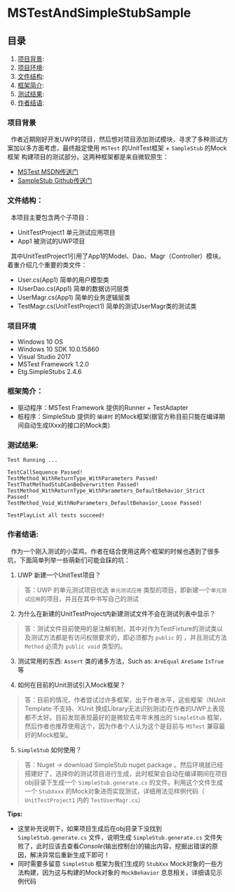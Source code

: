 # MSTestAndSimpleStubSample

## 目录

1. [项目背景](#项目背景):
1. [项目环境](#项目环境):
1. [文件结构](#文件结构):
1. [框架简介](#框架简介):
1. [测试结果](#测试结果):
1. [作者结语](#作者结语):

### 项目背景
<a id="项目背景" />

&nbsp;&nbsp;作者近期刚好开发UWP的项目，然后想对项目添加测试模块，寻求了多种测试方案加以多方面考虑，最终敲定使用 `MSTest` 的UnitTest框架 + `SampleStub` 的Mock框架 构建项目的测试部分。这两种框架都是来自微软原生：
* [MSTest MSDN传送门](https://docs.microsoft.com/en-us/visualstudio/test/unit-test-your-code)
* [SampleStub Github传送门](https://github.com/Microsoft/SimpleStubs)

### 文件结构：
<a id="文件结构" />

&nbsp;&nbsp;本项目主要包含两个子项目：
* UnitTestProject1 单元测试应用项目
* App1 被测试的UWP项目

&nbsp;&nbsp;其中UnitTestProject1引用了App1的Model、Dao、Magr（Controller）模块。着重介绍几个重要的类文件：
* User.cs(App1) 简单的用户模型类
* IUserDao.cs(App1) 简单的数据访问层类
* UserMagr.cs(App1) 简单的业务逻辑层类
* TestMagr.cs(UnitTestProject1) 简单的测试UserMagr类的测试类

### 项目环境
<a id="项目环境"/>

* Windows 10 OS
* Windows 10 SDK 10.0.15860
* Visual Studio 2017
* MSTest Framework 1.2.0
* Etg.SimpleStubs 2.4.6

### 框架简介：
<a id="框架简介" />

* 驱动程序：MSTest Framework 提供的Runner + TestAdapter
* 桩程序：SimpleStub 提供的 `编译时` 的Mock框架(据官方称目前只能在编译期间自动生成IXxx的接口的Mock类)

### 测试结果:
<a id="测试结果" />

```
Test Running ...

TestCallSequence Passed!
TestMethod_WithReturnType_WithParameters Passed!
TestThatMethodStubCanBeOverwritten Passed!
TestMethod_WithReturnType_WithParameters_DefaultBehavior_Strict Passed!
TestMethod_Void_WithNoParameters_DefaultBehavior_Loose Passed!

TestPlayList all tests succeed!
```

### 作者结语:
<a id="作者结语" />

&nbsp;&nbsp;作为一个刚入测试的小菜鸡，作者在结合使用这两个框架的时候也遇到了很多坑，下面简单列举一些萌新们可能会踩的坑：

1. UWP 新建一个UnitTest项目？
>答：UWP 的单元测试项目优选 `单元测试应用` 类型的项目，即新建一个`单元测试应用`的项目，并且在其中书写自己的测试

2. 为什么在新建的UnitTestProject内新建测试文件不会在测试列表中显示？
>答：测试文件目前使用的是注解机制，其中对作为TestFixture的测试类以及测试方法都是有访问权限要求的，即必须都为 `public` 的 ，并且测试方法 `Method` 必须为 `public void` 类型的。

3. 测试常用的东西: `Assert` 类的诸多方法，Such as: `AreEqual` `AreSame` `IsTrue` 等

4. 如何在目前的Unit测试引入Mock框架？
>答：目前的情况，作者尝试过许多框架，出于作者水平，这些框架（NUnit Template 不支持、XUnit 换成Library无法识别测试)在作者的UWP上表现都不太好。目前发现表现最好的是微软去年年末推出的 `SimpleStub` 框架，然后作者也推荐使用这个，因为作者个人认为这个是目前与 `MSTest` 兼容最好的Mock框架。

5. `SimpleStub` 如何使用？
>答：Nuget -> download SimpleStub nuget package 。然后环境就已经搭建好了，选择你的测试项目进行生成，此时框架会自动在编译期间在项目obj目录下生成一个 `SimpleStub.generate.cs` 的文件。利用这个文件生成一个 `StubXxxx` 的Mock对象进而实现测试，详细用法见样例代码（ `UnitTestProject1` 内的 `TestUserMagr.cs`）

**Tips:**
* 这里补充说明下，如果项目生成后在obj目录下没找到 `SimpleStub.generate.cs` 文件，说明生成 `SimpleStub.generate.cs` 文件失败了，此时应该去查看*Console*(输出控制台)的输出内容，挖掘出错误的原因，解决异常后重新生成下即可！
* 同时需要多留意 `SimpleStub` 框架为我们生成的 `StubXxx` Mock对象的一些方法构建，因为这与构建的Mock对象的 `MockBehavior` 息息相关，详细请见示例代码
